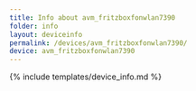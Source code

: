 ```yaml
---
title: Info about avm_fritzboxfonwlan7390
folder: info
layout: deviceinfo
permalink: /devices/avm_fritzboxfonwlan7390/
device: avm_fritzboxfonwlan7390
---
```

{% include templates/device_info.md %}
